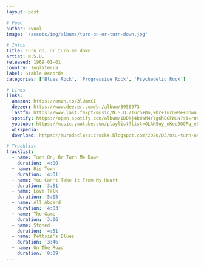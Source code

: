 ```yaml
---
layout: post

# Feed
author: kvnol
image: '/assets/img/albums/turn-on-or-turn-down.jpg'

# Infos
title: Turn on, or turn me down
artist: N.S.U.
released: 1969-01-01
country: Inglaterra
label: Stable Records
categories: ['Blues Rock', 'Progressive Rock', 'Psychedelic Rock']

# Links
links:
  amazon: https://amzn.to/3lUmmCI
  deezer: https://www.deezer.com/br/album/8950973
  lastfm: https://www.last.fm/pt/music/N.S.U./Turn+On,+Or+Turn+Me+Down
  spotify: https://open.spotify.com/album/1DDkj4kWsM4YYg6hBGFWuN?si=r0aExZlTR86zoti3Spzdog
  youtube: https://music.youtube.com/playlist?list=OLAK5uy_nKee9OGRq_e6kHBW7B6uXqRQr40_r08pA
  wikipedia:
  download: https://murodoclassicrock4.blogspot.com/2020/03/nsu-turn-on-or-turn-me-down-1969.html

# Tracklist
tracklist:
  - name: Turn On, Or Turn Me Down
    duration: '4:00'
  - name: His Town
    duration: '4:01'
  - name: You Can't Take It From My Heart
    duration: '3:51'
  - name: Love Talk
    duration: '5:05'
  - name: All Aboard
    duration: '4:03'
  - name: The Game
    duration: '3:06'
  - name: Stoned
    duration: '4:51'
  - name: Pettsie's Blues
    duration: '3:46'
  - name: On The Road
    duration: '8:09'
---
```

